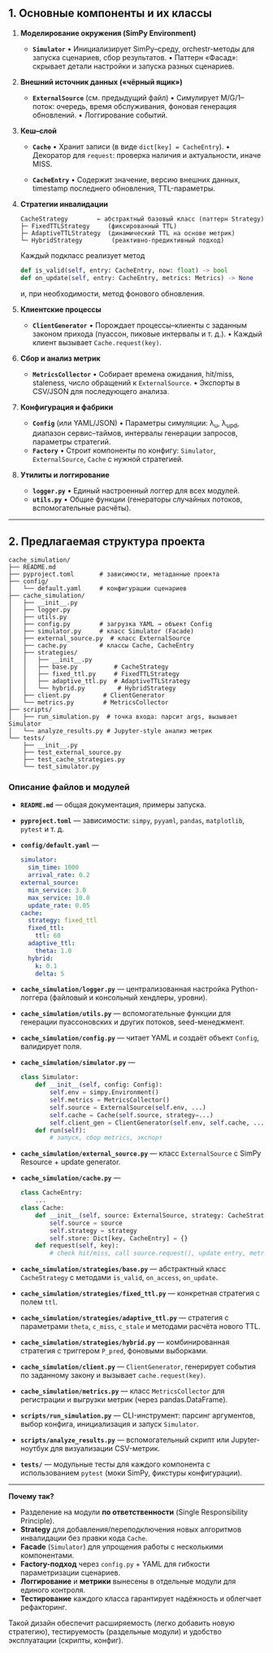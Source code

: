 ## 1. Основные компоненты и их классы

1. **Моделирование окружения (SimPy Environment)**

    * **`Simulator`**
      • Инициализирует SimPy–среду, orchestr-методы для запуска сценариев, сбор результатов.
      • Паттерн «Фасад»: скрывает детали настройки и запуска разных сценариев.

2. **Внешний источник данных («чёрный ящик»)**

    * **`ExternalSource`** (см. предыдущий файл)
      • Симулирует M/G/1–поток: очередь, время обслуживания, фоновая генерация обновлений.
      • Логгирование событий.

3. **Кеш–слой**

    * **`Cache`**
      • Хранит записи (в виде `dict[key] = CacheEntry`).
      • Декоратор для `request`: проверка наличия и актуальности, иначе MISS.

    * **`CacheEntry`**
      • Содержит значение, версию внешних данных, timestamp последнего обновления, TTL-параметры.

4. **Стратегии инвалидации**

   ```text
   CacheStrategy        ← абстрактный базовый класс (паттерн Strategy)
   ├─ FixedTTLStrategy     (фиксированный TTL)
   ├─ AdaptiveTTLStrategy  (динамический TTL на основе метрик)
   └─ HybridStrategy        (реактивно-предиктивный подход)
   ```

   Каждый подкласс реализует метод

   ```python
   def is_valid(self, entry: CacheEntry, now: float) -> bool
   def on_update(self, entry: CacheEntry, metrics: Metrics) -> None
   ```

   и, при необходимости, метод фонового обновления.

5. **Клиентские процессы**

    * **`ClientGenerator`**
      • Порождает процессы–клиенты с заданным законом прихода (пуассон, пиковые интервалы и т. д.).
      • Каждый клиент вызывает `Cache.request(key)`.

6. **Сбор и анализ метрик**

    * **`MetricsCollector`**
      • Собирает времена ожидания, hit/miss, staleness, число обращений к `ExternalSource`.
      • Экспорты в CSV/JSON для последующего анализа.

7. **Конфигурация и фабрики**

    * **`Config`** (или YAML/JSON)
      • Параметры симуляции: λ<sub>u</sub>, λ<sub>upd</sub>, диапазон сервис–таймов, интервалы генерации запросов,
      параметры стратегий.
    * **`Factory`**
      • Строит компоненты по конфигу: `Simulator`, `ExternalSource`, `Cache` с нужной стратегией.

8. **Утилиты и логгирование**

    * **`logger.py`**
      • Единый настроенный логгер для всех модулей.
    * **`utils.py`**
      • Общие функции (генераторы случайных потоков, вспомогательные расчёты).

---

## 2. Предлагаемая структура проекта

```
cache_simulation/
├── README.md
├── pyproject.toml       # зависимости, метаданные проекта
├── config/
│   └── default.yaml     # конфигурации сценариев
├── cache_simulation/
│   ├── __init__.py
│   ├── logger.py
│   ├── utils.py
│   ├── config.py        # загрузка YAML → объект Config
│   ├── simulator.py     # класс Simulator (Facade)
│   ├── external_source.py  # класс ExternalSource
│   ├── cache.py         # классы Cache, CacheEntry
│   ├── strategies/
│   │   ├── __init__.py
│   │   ├── base.py          # CacheStrategy
│   │   ├── fixed_ttl.py     # FixedTTLStrategy
│   │   ├── adaptive_ttl.py  # AdaptiveTTLStrategy
│   │   └── hybrid.py         # HybridStrategy
│   ├── client.py         # ClientGenerator
│   └── metrics.py        # MetricsCollector
├── scripts/
│   ├── run_simulation.py  # точка входа: парсит args, вызывает Simulator
│   └── analyze_results.py # Jupyter-style анализ метрик
└── tests/
    ├── __init__.py
    ├── test_external_source.py
    ├── test_cache_strategies.py
    └── test_simulator.py
```

### Описание файлов и модулей

* **`README.md`** — общая документация, примеры запуска.
* **`pyproject.toml`** — зависимости: `simpy`, `pyyaml`, `pandas`, `matplotlib`, `pytest` и т. д.
* **`config/default.yaml`** —

  ```yaml
  simulator:
    sim_time: 1000
    arrival_rate: 0.2
  external_source:
    min_service: 3.0
    max_service: 10.0
    update_rate: 0.05
  cache:
    strategy: fixed_ttl
    fixed_ttl:
      ttl: 60
    adaptive_ttl:
      theta: 1.0
    hybrid:
      k: 0.1
      delta: 5
  ```
* **`cache_simulation/logger.py`** — централизованная настройка Python-логгера (файловый и консольный хендлеры, уровни).
* **`cache_simulation/utils.py`** — вспомогательные функции для генерации пуассоновских и других потоков,
  seed-менеджмент.
* **`cache_simulation/config.py`** — читает YAML и создаёт объект `Config`, валидирует поля.
* **`cache_simulation/simulator.py`** —

  ```python
  class Simulator:
      def __init__(self, config: Config):
          self.env = simpy.Environment()
          self.metrics = MetricsCollector()
          self.source = ExternalSource(self.env, ...)
          self.cache = Cache(self.source, strategy=...)
          self.client_gen = ClientGenerator(self.env, self.cache, ...)
      def run(self):
          # запуск, сбор metrics, экспорт
  ```
* **`cache_simulation/external_source.py`** — класс `ExternalSource` с SimPy Resource + update generator.
* **`cache_simulation/cache.py`** —

  ```python
  class CacheEntry:
      ...
  class Cache:
      def __init__(self, source: ExternalSource, strategy: CacheStrategy):
          self.source = source
          self.strategy = strategy
          self.store: Dict[key, CacheEntry] = {}
      def request(self, key):
          # check hit/miss, call source.request(), update entry, metrics
  ```
* **`cache_simulation/strategies/base.py`** — абстрактный класс `CacheStrategy` с
  методами `is_valid`, `on_access`, `on_update`.
* **`cache_simulation/strategies/fixed_ttl.py`** — конкретная стратегия с полем `ttl`.
* **`cache_simulation/strategies/adaptive_ttl.py`** — стратегия с параметрами `theta`, `c_miss`, `c_stale` и методами
  расчёта нового TTL.
* **`cache_simulation/strategies/hybrid.py`** — комбинированная стратегия с триггером `P_pred`, фоновыми выборками.
* **`cache_simulation/client.py`** — `ClientGenerator`, генерирует события по заданному закону и
  вызывает `cache.request(key)`.
* **`cache_simulation/metrics.py`** — класс `MetricsCollector` для регистрации и выгрузки метрик (через
  pandas.DataFrame).
* **`scripts/run_simulation.py`** — CLI-инструмент: парсинг аргументов, выбор конфига, инициализация и
  запуск `Simulator`.
* **`scripts/analyze_results.py`** — вспомогательный скрипт или Jupyter-ноутбук для визуализации CSV-метрик.
* **`tests/`** — модульные тесты для каждого компонента с использованием `pytest` (моки SimPy, фикстуры конфигурации).

---

**Почему так?**

* Разделение на модули **по ответственности** (Single Responsibility Principle).
* **Strategy** для добавления/переподключения новых алгоритмов инвалидации без правки кода `Cache`.
* **Facade** (`Simulator`) для упрощения работы с несколькими компонентами.
* **Factory-подход** через `config.py` + YAML для гибкости параметризации сценариев.
* **Логгирование** и **метрики** вынесены в отдельные модули для единого контроля.
* **Тестирование** каждого класса гарантирует надёжность и облегчает рефакторинг.

Такой дизайн обеспечит расширяемость (легко добавить новую стратегию), тестируемость (раздельные модули) и удобство
эксплуатации (скрипты, конфиг).
